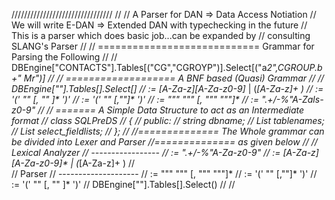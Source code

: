 ////////////////////////////////
//
// A Parser for DAN => Data Access Notiation
// We will write E-DAN => Extended DAN with typechecking in the future
// This is a parser which does basic job...can be expanded by 
// consulting SLANG's Parser
//
// ============================ Grammar for Parsing the Following
//
// DBEngine["CONTACTS"].Tables[("CG","CGROYP")].Select[("a*2",CGROUP.b+" Mr")]
//
// =================== A BNF based  (Quasi) Grammar
//
// DBEngine["<NAME>"].Tables[<TableList>].Select[<FieldList>]
// <NAME>:= [A-Za-z][A-Za-z0-9]* | (_[A-Za-z]+ )
// <TableList> := '(' "<NAME>" [, "<NAME>" ]* ')'
// <FieldList> := '(' "<Field>" [,"<Field>"]* ')'
// <Field> := "\"" <AcceptedChars> "\"" [, "\"" <AcceptedChars> "\""]*
//  <AcceptedChars> := ".+*/-%"A-Zals-z0-9"
//
// ======= A Simple Data Structure to act as an Intermediate format
// class SQLPreDS
// {
//   public:
//		string dbname;
//		List<string> tablenames;
//		List<string> select_fieldlists;
// };
//
//============== The Whole grammar can be divided into Lexer and Parser 
//============== as given below
//
// Lexical Analyzer
// -----------------
//	<AcceptedChars> := ".+*/-%"A-Za-z0-9"
//	<NAME>:= [A-Za-z][A-Za-z0-9]* | (_[A-Za-z]+ )
//	
// Parser 
// --------------------
//	<Field> := "\"" <AcceptedChars> "\"" [, "\"" <AcceptedChars> "\""]*
//	<FieldList> := '(' "<Field>" [,"<Field>"]* ')'
//	<TableList> := '(' "<NAME>" [, "<NAME>" ]* ')'
//	DBEngine["<NAME>"].Tables[<TableList>].Select(<FieldList>)
//
//